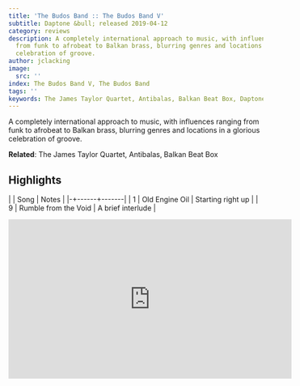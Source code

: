 ```yaml
---
title: 'The Budos Band :: The Budos Band V'
subtitle: Daptone &bull; released 2019-04-12
category: reviews
description: A completely international approach to music, with influences ranging
  from funk to afrobeat to Balkan brass, blurring genres and locations in a glorious
  celebration of groove.
author: jclacking
image:
  src: ''
index: The Budos Band V, The Budos Band
tags: ''
keywords: The James Taylor Quartet, Antibalas, Balkan Beat Box, Daptone
---
```

A completely international approach to music, with influences ranging from funk to afrobeat to Balkan brass, blurring genres and locations in a glorious celebration of groove.<!--more-->

**Related**: The James Taylor Quartet, Antibalas, Balkan Beat Box

## Highlights

| | Song | Notes |
|-+------+-------|
| 1 | Old Engine Oil | Starting right up |
| 9 | Rumble from the Void | A brief interlude |

<div class="tlo-detail-video"><iframe width="560" height="315" src="https://www.youtube.com/embed/cHWQ88ODtLQ" frameborder="0" allow="autoplay; encrypted-media" allowfullscreen></iframe></div>

